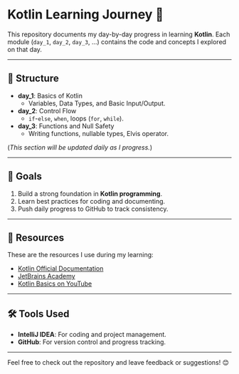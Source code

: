 # Kotlin Learning Journey 🚀

This repository documents my day-by-day progress in learning **Kotlin**. Each module (`day_1`, `day_2`, `day_3`, ...) contains the code and concepts I explored on that day.

---

## 📜 Structure

- **day_1**: Basics of Kotlin  
  - Variables, Data Types, and Basic Input/Output.
- **day_2**: Control Flow  
  - `if`-`else`, `when`, loops (`for`, `while`).
- **day_3**: Functions and Null Safety  
  - Writing functions, nullable types, Elvis operator.

(*This section will be updated daily as I progress.*)

---

## 🎯 Goals

1. Build a strong foundation in **Kotlin programming**.
2. Learn best practices for coding and documenting.
3. Push daily progress to GitHub to track consistency.

---

## 🔗 Resources

These are the resources I use during my learning:

- [Kotlin Official Documentation](https://kotlinlang.org/docs/home.html)
- [JetBrains Academy](https://www.jetbrains.com/academy/)
- [Kotlin Basics on YouTube](https://youtube.com)

---

## 🛠 Tools Used

- **IntelliJ IDEA**: For coding and project management.
- **GitHub**: For version control and progress tracking.

---

Feel free to check out the repository and leave feedback or suggestions! 😊
